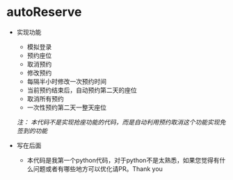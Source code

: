 # autoReserve
* 实现功能
  * 模拟登录
  * 预约座位
  * 取消预约
  * 修改预约
  * 每隔半小时修改一次预约时间
  * 当前预约结束后，自动预约第二天的座位
  * 取消所有预约
  * 一次性预约第二天一整天座位
  
  *注： 本代码不是实现抢座功能的代码，而是自动利用预约取消这个功能实现免签到的功能*

* 写在后面
	* 本代码是我第一个python代码，对于python不是太熟悉，如果您觉得有什么问题或者有哪些地方可以优化请PR。Thank you 